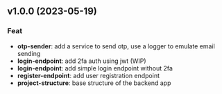 ## v1.0.0 (2023-05-19)

### Feat

- **otp-sender**: add a service to send otp, use a logger to emulate email sending
- **login-endpoint**: add 2fa auth using jwt (WIP)
- **login-endpoint**: add simple login endpoint without 2fa
- **register-endpoint**: add user registration endpoint
- **project-structure**: base structure of the backend app
